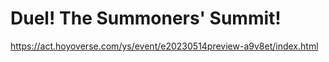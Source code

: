 # Duel! The Summoners' Summit!
https://act.hoyoverse.com/ys/event/e20230514preview-a9v8et/index.html